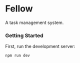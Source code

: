 # Fellow

A task management system.

### Getting Started

First, run the development server:

```bash
npm run dev
```

